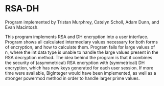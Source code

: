 # RSA-DH
Program implemented by Tristan Murphrey, Catelyn Scholl, Adam Dunn, and Evan Macintosh.

This program implements RSA and DH encryption into a user interface. Program shows all calculated intermediary values necessary for both forms of encryption, and how to calculate them. Program fails for large values of n, where the int data type is unable to handle the large values present in the RSA decryption method. The idea behind the program is that it combines the security of (asymmetrical) RSA encryption with (symmetrical) DH encryption, which has new keys generated for each user session. If more time were available, BigInteger would have been implemented, as well as a stronger powermod method in order to handle larger prime values.
